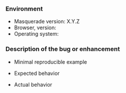 ### Environment

- Masquerade version: X.Y.Z <!-- e.g. 2.0.1 -->
- Browser, version: <!-- e.g. Chrome, 78 -->
- Operating system: <!-- Windows, Linux, macOS -->

### Description of the bug or enhancement

- Minimal reproducible example

<!-- Steps to reproduce the problem, or requested improvement details -->

- Expected behavior

- Actual behavior
